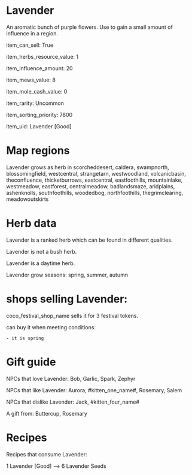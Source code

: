 # Lavender

An aromatic bunch of purple flowers. Use to gain a small amount of influence in a region.

item_can_sell: True

item_herbs_resource_value: 1

item_influence_amount: 20

item_mews_value: 8

item_mole_cash_value: 0

item_rarity: Uncommon

item_sorting_priority: 7800

item_uid: Lavender [Good]

# Map regions

Lavender grows as herb in scorcheddesert, caldera, swampnorth, blossomingfield, westcentral, strangetarn, westwoodland, volcanicbasin, theconfluence, thicketburrows, eastcentral, eastfoothills, mountainlake, westmeadow, eastforest, centralmeadow, badlandsmaze, aridplains, ashenknolls, southfoothills, woodedbog, northfoothills, thegrimclearing, meadowoutskirts

# Herb data

Lavender is a ranked herb which can be found in different qualities.

Lavender is not a bush herb.

Lavender is a daytime herb.

Lavender grow seasons: spring, summer, autumn

# shops selling Lavender:

coco_festival_shop_name sells it for 3 festival tokens.

  can buy it when meeting conditions: 

    - it is spring

# Gift guide

NPCs that love Lavender: Bob, Garlic, Spark, Zephyr

NPCs that like Lavender: Aurora, #kitten_one_name#, Rosemary, Salem

NPCs that dislike Lavender: Jack, #kitten_four_name#

A gift from: Buttercup, Rosemary

# Recipes

Recipes that consume Lavender:

1 Lavender [Good] --> 6 Lavender Seeds